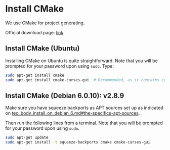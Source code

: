 # Install CMake

We use CMake for project generating.

Official download page: [link](https://cmake.org/download/)

## Install CMake (Ubuntu)

Installing CMake on Ubuntu is quite straightforward. Note that you will be prompted for your password upon using `sudo`. Type:

```bash
sudo apt-get install cmake
sudo apt-get install cmake-curses-gui  # Recommended, as it contains ccmake.
```

## Install CMake (Debian 6.0.10): v2.8.9

Make sure you have squeeze backports as APT sources set up as indicated on [teo_body_install_on_debian_6.md#the-specifics-apt-sources](https://github.com/roboticslab-uc3m/teo-body/blob/develop/doc/teo_body_install_on_debian_6.md#the-specifics-apt-sources).

Then run the following lines from a terminal. Note that you will be prompted for your password upon using `sudo`.

```bash
sudo apt-get update
sudo apt-get install -t squeeze-backports cmake cmake-curses-gui
```
